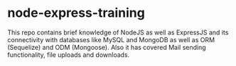 # node-express-training
This repo contains brief knowledge of NodeJS as well as ExpressJS and its connectivity with databases like MySQL and MongoDB as well as ORM (Sequelize) and ODM (Mongoose).
Also it has covered Mail sending functionality, file uploads and downloads.
